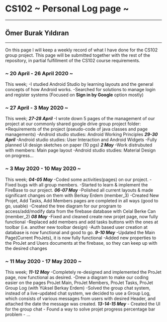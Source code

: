 # CS102 ~ Personal Log page ~
****
## Ömer Burak Yıldıran
****

On this page I will keep a weekly record of what I have done for the CS102 group project. This page will be submitted together with the rest of the repository, in partial fulfillment of the CS102 course requirements.

### ~ 20 April - 26 April 2020 ~
This week;
  -I studied Android Studio by learning layouts and the general concepts of how Android works.
  -Searched for solutions to manage login and register systems (Focused on **Sign in by Google** option mostly)

### ~ 27 April - 3 May 2020 ~
This week;
***27-28 April***
  -I wrote down 5 pages of the management of our project at our commonly shared google drive group project folder:
    *Requirements of the project (pseudo-code of java classes and page managements)
  -Android studio studies: Android Working Principles
  ***29-30 April***
  -Android studio studies: User Interaction and Android Widgets
  -Fully planned UI design sketches on paper (10 pgs)
  ***2 May***
  -Work distrubuted with members: Main page layout
  -Android studio studies: Material Design on progress...
  
  ### ~ 3 May 2020 - 10 May 2020 ~
  This week;
  ***04-05 May***
    -Coded some activities(pages) on our project.
    -Fixed bugs with all group members.
    -Started to learn & implement the FireBase to our project.
  ***06-07 May***
    -Polished all current layouts & made significant changes on them with Berkay Erdem (member_3)
    -Created New Projet, Add Tasks, Add Members pages are completed in all ways (good to go, usable)
    -Created the tree diagram for our program to access/add/modify data from the firebase database with Celal Berke Can (member_2)
  ***08 May***
    -Fixed and cleaned create new projet page, now fully functional
    -Replaced add members and add tasks buttons with the ones at toolbar (i.e. another new toolbar design)
    -Auth based user creation at database is now functional and good to go.
  ***9-10 May***
    -Updated the Main Page(Current ProJets), it is now fully functional
    -Added new properties to the ProJet and Users documents at the firebase, so they can keep up with the desired changes
    
  ### ~ 11 May 2020 - 17 May 2020 ~
  This week;
  ***11-12 May***
    -Completely re-designed and implemented the ProJet page, now functional as desired.
    -Drew a diagram to make our coding easier on the pages ProJet Main, ProJet Members, ProJet Tasks, ProJet Group Log (with Yüksel Berkay Erdem)
    -Solved the group chat system, instead of a live-updated chat system, we decided to use a Group Log, which consists of various messages from users with desired Header, and attached the date the message was created.
  ***13-14-15 May***
    - Created the UI for the group chat
    - Found a way to solve projet progress percentage bar problem
    - ...
    
  
